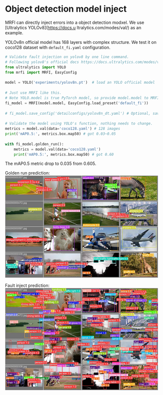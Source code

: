 # Object detection model inject

MRFI can directly inject errors into a object detection modxel. We use [Ultralytics YOLOv8](https://docs.u  ltralytics.com/modes/val/) as an example.

YOLOv8n official model has 168 layers with complex structure.
We test it on coco128 dataset with `default_fi.yaml` configuration.

```python
# Validate fault injection on yolov8 by one line command.
# Following yolov8's official docs https://docs.ultralytics.com/modes/val/.
from ultralytics import YOLO
from mrfi import MRFI, EasyConfig

model = YOLO('experiments/yolov8n.pt')  # load an YOLO official model

# Just use MRFI like this.
# Note YOLO.model is true PyTorch model, so provide model.model to MRFI here.
fi_model = MRFI(model.model, EasyConfig.load_preset('default_fi'))

# fi_model.save_config('detailconfigs/yolov8n_dt.yaml') # Optional, save detail config

# Validate the model using YOLO's function, nothing needs to change.
metrics = model.val(data='coco128.yaml') # 128 images
print('mAP0.5:', metrics.box.map50) # got 0.03~0.05

with fi_model.golden_run():
    metrics = model.val(data='coco128.yaml')
    print('mAP0.5:', metrics.box.map50) # got 0.60
```

The mAP0.5 metric drop to 0.035 from 0.605.

Golden run prediction:
![yolov8_golden](assets/yolov8_golden.jpg)

Fault inject prediction:
![yolov8_fi](assets/yolov8_fi.jpg)
